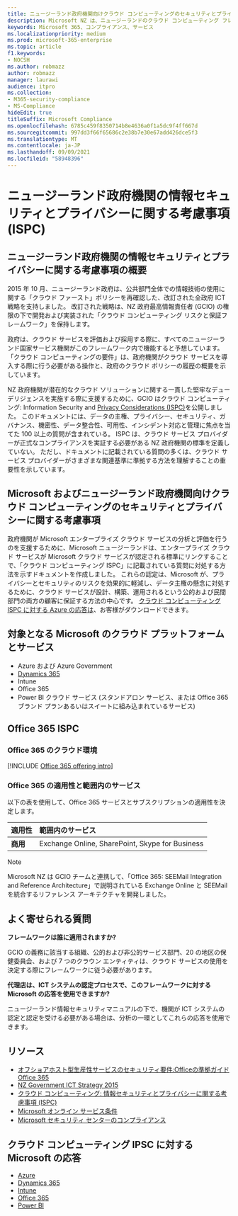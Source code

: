 ```yaml
---
title: ニュージーランド政府機関向けクラウド コンピューティングのセキュリティとプライバシーに関する考慮事項
description: Microsoft NZ は、ニュージーランドのクラウド コンピューティング フレームワークで公開されている質問に対応します。
keywords: Microsoft 365、コンプライアンス、サービス
ms.localizationpriority: medium
ms.prod: microsoft-365-enterprise
ms.topic: article
f1.keywords:
- NOCSH
ms.author: robmazz
author: robmazz
manager: laurawi
audience: itpro
ms.collection:
- M365-security-compliance
- MS-Compliance
hideEdit: true
titleSuffix: Microsoft Compliance
ms.openlocfilehash: 6785c459f8350714b8e4636a0f1a5dc9f4ff667d
ms.sourcegitcommit: 997dd3f66f65686c2e38b7e30e67add426dce5f3
ms.translationtype: MT
ms.contentlocale: ja-JP
ms.lasthandoff: 09/09/2021
ms.locfileid: "58948396"
---
```

# <a name="new-zealand-government-information-security-and-privacy-considerations-ispc"></a>ニュージーランド政府機関の情報セキュリティとプライバシーに関する考慮事項 (ISPC)

## <a name="new-zealand-government-information-security-and-privacy-considerations-overview"></a>ニュージーランド政府機関の情報セキュリティとプライバシーに関する考慮事項の概要

2015 年 10 月、ニュージーランド政府は、公共部門全体での情報技術の使用に関する「クラウド ファースト」ポリシーを再確認した、改訂された全政府 ICT 戦略を支持しました。 改訂された戦略は、NZ 政府最高情報責任者 (GCIO) の権限の下で開発および実装された「クラウド コンピューティング リスクと保証フレームワーク」を保持します。

政府は、クラウド サービスを評価および採用する際に、すべてのニュージーランド国家サービス機関がこのフレームワーク内で機能すると予想しています。 「クラウド コンピューティングの要件」は、政府機関がクラウド サービスを導入する際に行う必要がある操作と、政府のクラウド ポリシーの履歴の概要を示しています。

NZ 政府機関が潜在的なクラウド ソリューションに関する一貫した堅牢なデューデリジェンスを実施する際に支援するために、GCIO はクラウド コンピューティング: Information Security and [Privacy Considerations (ISPC)](https://www.digital.govt.nz/dmsdocument/1~cloud-computing-information-security-and-privacy-considerations/html)を公開しました。 このドキュメントには、データの主権、プライバシー、セキュリティ、ガバナンス、機密性、データ整合性、可用性、インシデント対応と管理に焦点を当てた 100 以上の質問が含まれている。 ISPC は、クラウド サービス プロバイダーが正式なコンプライアンスを実証する必要がある NZ 政府機関の標準を定義していない。 ただし、ドキュメントに記載されている質問の多くは、クラウド サービス プロバイダーがさまざまな関連基準に準拠する方法を理解することの重要性を示しています。

## <a name="microsoft-and-new-zealand-government-cloud-computing-security-and-privacy-considerations"></a>Microsoft およびニュージーランド政府機関向けクラウド コンピューティングのセキュリティとプライバシーに関する考慮事項

政府機関が Microsoft エンタープライズ クラウド サービスの分析と評価を行うのを支援するために、Microsoft ニュージーランドは、エンタープライズ クラウド サービスが Microsoft クラウド サービスが認定される標準にリンクすることで、「クラウド コンピューティング ISPC」に記載されている質問に対処する方法を示すドキュメントを作成しました。 これらの認定は、Microsoft が、プライバシーとセキュリティのリスクを効果的に軽減し、データ主権の懸念に対処するために、クラウド サービスが設計、構築、運用されるという公的および民間部門の両方の顧客に保証する方法の中心です。 [クラウド コンピューティング ISPC に対する Azure の応答は](https://azure.microsoft.com/resources/microsoft-azure-response-to-nz-gcio-cloud-computing-information-security-privacy-considerations/)、お客様がダウンロードできます。

## <a name="microsoft-in-scope-cloud-platforms--services"></a>対象となる Microsoft のクラウド プラットフォームとサービス

- Azure および Azure Government
- [Dynamics 365](https://aka.ms/d365-compliance-list)
- Intune
- Office 365
- Power BI クラウド サービス (スタンドアロン サービス、または Office 365 ブランド プランあるいはスイートに組み込まれているサービス)

## <a name="office-365-and-ispc"></a>Office 365 ISPC

### <a name="office-365-cloud-environments"></a>Office 365 のクラウド環境

[!INCLUDE [Office 365 offering intro](../includes/o365-offering-introduction.md)]

### <a name="office-365-applicability-and-in-scope-services"></a>Office 365 の適用性と範囲内のサービス

以下の表を使用して、Office 365 サービスとサブスクリプションの適用性を決定します。

| **適用性** | **範囲内のサービス** |
|:------------------|:----------------------|
| **商用** | Exchange Online, SharePoint, Skype for Business |

>[!Note]
>Microsoft NZ は GCIO チームと連携して、「Office 365: SEEMail Integration and Reference Architecture」で説明されている Exchange Online と SEEMail を統合するリファレンス アーキテクチャを開発しました。

## <a name="frequently-asked-questions"></a>よく寄せられる質問

**フレームワークは誰に適用されますか?**

GCIO の義務に該当する組織、公的および非公的サービス部門、20 の地区の保健委員会、および 7 つのクラウン エンティティは、クラウド サービスの使用を決定する際にフレームワークに従う必要があります。

**代理店は、ICT システムの認定プロセスで、このフレームワークに対する Microsoft の応答を使用できますか?**

ニュージーランド情報セキュリティマニュアルの下で、機関が ICT システムの認定と[](https://go.microsoft.com/fwlink/p/?linkid=2099496)認定を受ける必要がある場合は、分析の一環としてこれらの応答を使用できます。

## <a name="resources"></a>リソース

- [オフショアホスト型生産性サービスのセキュリティ要件:Officeの準拠ガイドOffice 365](https://aka.ms/o365-gcio-conformance-guidance)
- [NZ Government ICT Strategy 2015](https://www.ict.govt.nz/strategy-and-action-plan/strategy/)
- [クラウド コンピューティング: 情報セキュリティとプライバシーに関する考慮事項 (ISPC)](https://www.digital.govt.nz/standards-and-guidance/technology-and-architecture/cloud-services/)
- [Microsoft オンライン サービス条件](https://aka.ms/Online-Services-Terms)
- [Microsoft セキュリティ センターのコンプライアンス](https://www.microsoft.com/trust-center/compliance/compliance-overview)

## <a name="microsoft-responses-to-cloud-computing-ipsc"></a>クラウド コンピューティング IPSC に対する Microsoft の応答

- [Azure](https://aka.ms/Azure-NZ-response)
- [Dynamics 365](https://www.microsoft.com/download/details.aspx?id=103390)
- [Intune](https://aka.ms/Intune-NZ-response)
- [Office 365](https://aka.ms/O365-NZ-Response)
- [Power BI](https://download.microsoft.com/download/5/1/7/51726B9B-2E76-49C4-9D4F-A36BF025CB93/Response-to-GCIO-105-questions-Power-BI.pdf)
